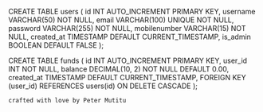 CREATE TABLE users (
    id INT AUTO_INCREMENT PRIMARY KEY,
    username VARCHAR(50) NOT NULL,
    email VARCHAR(100) UNIQUE NOT NULL,
    password VARCHAR(255) NOT NULL,
    mobilenumber VARCHAR(15) NOT NULL,
    created_at TIMESTAMP DEFAULT CURRENT_TIMESTAMP,
    is_admin BOOLEAN DEFAULT FALSE );

CREATE TABLE funds (
    id INT AUTO_INCREMENT PRIMARY KEY,
    user_id INT NOT NULL,
    balance DECIMAL(10, 2) NOT NULL DEFAULT 0.00,
    created_at TIMESTAMP DEFAULT CURRENT_TIMESTAMP,
    FOREIGN KEY (user_id) REFERENCES users(id) ON DELETE CASCADE
);


    crafted with love by Peter Mutitu
